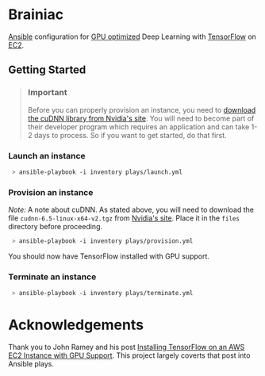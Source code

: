 # Brainiac

[Ansible](http://www.ansible.com) configuration for [GPU optimized](http://docs.aws.amazon.com/AWSEC2/latest/UserGuide/using_cluster_computing.html) Deep Learning with [TensorFlow](https://www.tensorflow.org) on [EC2](http://aws.amazon.com/ec2).

## Getting Started

 > ### Important
 > Before you can properly provision an instance, you need to [download the cuDNN library from Nvidia's site](https://developer.nvidia.com/rdp/assets/cudnn-65-linux-v2-asset). You will need to become part of their developer program which requires an application and can take 1-2 days to process. So if you want to get started, do that first.

### Launch an instance

```sh
 > ansible-playbook -i inventory plays/launch.yml
```

### Provision an instance

*Note:* A note about cuDNN. As stated above, you will need to download the file `cudnn-6.5-linux-x64-v2.tgz` from [Nvidia's site](https://developer.nvidia.com/rdp/assets/cudnn-65-linux-v2-asset). Place it in the `files` directory before proceeding.

```sh
 > ansible-playbook -i inventory plays/provision.yml
```

You should now have TensorFlow installed with GPU support.

### Terminate an instance

```sh
 > ansible-playbook -i inventory plays/terminate.yml
```

# Acknowledgements

Thank you to John Ramey and his post [Installing TensorFlow on an AWS EC2 Instance with GPU Support](http://ramhiser.com/2016/01/05/installing-tensorflow-on-an-aws-ec2-instance-with-gpu-support/). This project largely coverts that post into Ansible plays.
